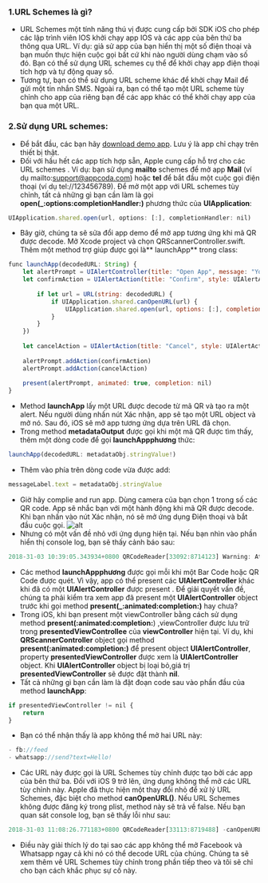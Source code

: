### 1.URL Schemes là gì?
- URL Schemes một tính năng thú vị được cung cấp bởi SDK iOS cho phép các lập trình viên IOS khởi chạy app IOS và các app của bên thứ ba thông qua URL. Ví dụ: giả sử app của bạn hiển thị một số điện thoại và bạn muốn thực hiện cuộc gọi bất cứ khi nào người dùng chạm vào số đó. Bạn có thể sử dụng URL schemes cụ thể để khởi chạy app điện thoại tích hợp và tự động quay số. 
- Tương tự, bạn có thể sử dụng URL scheme khác để khởi chạy  Mail để gửi một tin nhắn SMS. Ngoài ra, bạn có thể tạo một URL scheme  tùy chỉnh cho app của riêng bạn để các app khác có thể khởi chạy app của bạn qua một URL.
### 2.Sử dụng URL schemes:
- Để bắt đầu, các bạn hãy [download demo app](https://github.com/appcoda/QRCodeReader). Lưu ý là app chỉ chạy trên thiết bị thật.
- Đối với hầu hết các app tích hợp sẵn, Apple cung cấp hỗ trợ cho các URL schemes . Ví dụ: bạn sử dụng **mailto** schemes để mở app **Mail** (ví dụ mailto:support@appcoda.com) hoặc **tel** để bắt đầu một cuộc gọi điện thoại (ví dụ tel://123456789). Để mở một app với URL schemes tùy chỉnh, tất cả những gì bạn cần làm là gọi **open(_:options:completionHandler:)** phương thức của **UIApplication**:
```javascript
UIApplication.shared.open(url, options: [:], completionHandler: nil)
```
- Bây giờ, chúng ta sẽ sửa đổi app demo để mở app tương ứng khi mã QR được decode. Mở  Xcode project và chọn QRScannerController.swift. Thêm một method trợ giúp được gọi là** launchApp** trong class:
```javascript
func launchApp(decodedURL: String) {
    let alertPrompt = UIAlertController(title: "Open App", message: "You're going to open \(decodedURL)", preferredStyle: .actionSheet)
    let confirmAction = UIAlertAction(title: "Confirm", style: UIAlertActionStyle.default, handler: { (action) -> Void in
        
        if let url = URL(string: decodedURL) {
            if UIApplication.shared.canOpenURL(url) {
                UIApplication.shared.open(url, options: [:], completionHandler: nil)
            }
        }
    })
    
    let cancelAction = UIAlertAction(title: "Cancel", style: UIAlertActionStyle.cancel, handler: nil)
    
    alertPrompt.addAction(confirmAction)
    alertPrompt.addAction(cancelAction)
    
    present(alertPrompt, animated: true, completion: nil)
}
```
- Method **launchApp** lấy một URL được decode từ mã QR và tạo ra một alert. Nếu người dùng nhấn nút Xác nhận, app sẽ tạo một URL object và mở nó.  Sau đó, iOS sẽ mở app tương ứng dựa trên URL đã chọn.
- Trong method **metadataOutput** được gọi khi một mã QR được tìm thấy, thêm một dòng code để gọi **launchAppphương** thức:
```javascript
launchApp(decodedURL: metadataObj.stringValue!)
```
- Thêm vào phía trên dòng code vừa được add:
```javascript
messageLabel.text = metadataObj.stringValue
```
- Giờ hãy complie and run app. Dùng camera của bạn chọn 1 trong số các QR code. App sẽ nhắc bạn với một hành động khi mã QR được decode. Khi bạn nhấn vào nút Xác nhận, nó sẽ mở ứng dụng Điện thoại và bắt đầu cuộc gọi.
![alt](https://www.appcoda.com/wp-content/uploads/2018/01/url-schemes-2-1240x768.png)
- Nhưng có một vấn đề nhỏ với ứng dụng hiện tại. Nếu bạn nhìn vào phần hiển thị console log, bạn sẽ thấy cảnh báo sau:
```javascript
2018-31-03 10:39:05.343934+0800 QRCodeReader[33092:8714123] Warning: Attempt to present <UIAlertController: 0x10282dc00> on <QRCodeReader.QRScannerController: 0x107213aa0> while a presentation is in progress!
```
- Các method **launchAppphương**  được gọi mỗi khi một Bar Code hoặc  QR Code được quét. Vì vậy, app có thể present các **UIAlertController** khác khi đã có một **UIAlertController** được present . Để giải quyết vấn đề, chúng ta phải kiểm tra xem app đã present một **UIAlertController** object trước khi gọi method **present(_:animated:completion:)** hay chưa?
- Trong iOS, khi bạn present một viewController bằng cách sử dụng method  **present(:animated:completion:**) ,viewController được lưu trữ trong  **presentedViewControllee** của **viewController** hiện tại. Ví dụ, khi **QRScannerController** object gọi method **present(:animated:completion:)** để  present object **UIAlertController**, property **presentedViewController**  được xem là **UIAlertController** object. Khi **UIAlertController** object bị loại bỏ,giá trị  **presentedViewController**  sẽ được đặt thành **nil**.
- Tất cả những gì bạn cần làm là đặt đoạn code sau vào phần đầu của  method **launchApp**:
```javascript
if presentedViewController != nil {
    return
}
```
- Bạn có thể nhận thấy là app không thể mở hai URL này:
```javascript
- fb://feed
- whatsapp://send?text=Hello!
```
- Các URL này được gọi là URL Schemes  tùy chỉnh được tạo bởi các app của bên thứ ba. Đối với iOS 9 trở lên, ứng dụng không thể mở các URL tùy chỉnh này. Apple đã thực hiện một thay đổi nhỏ để xử lý URL Schemes, đặc biệt cho method **canOpenURL()**. Nếu URL Schemes  không được đăng ký trong plist, method này sẽ trả về false. Nếu bạn quan sát console log, bạn sẽ thấy lỗi như sau:
```javascript
2018-31-03 11:08:26.771183+0800 QRCodeReader[33113:8719488] -canOpenURL: failed for URL: "fb://feed" - error: "This app is not allowed to query for scheme fb"
```
- Điều này giải thích lý do tại sao các  app không thể mở Facebook và Whatsapp ngay cả khi nó có thể decode URL của chúng. Chúng ta sẽ xem thêm về URL Schemes  tùy chỉnh trong phần tiếp theo và tôi sẽ  chỉ cho bạn cách khắc phục sự cố này.